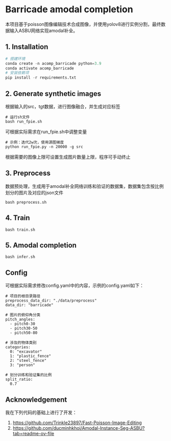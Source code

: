 # Barricade amodal completion

本项目基于poisson图像编辑技术合成图像，并使用yolov8进行实例分割，最终数据输入ASBU网络实现amodal补全。

## 1. Installation

```python
# 搭建环境
conda create -n acomp_barricade python=3.9
conda activate acomp_barricade
# 安装依赖项
pip install -r requirements.txt
```

## 2. Generate synthetic images

根据输入的src，tgt数据，进行图像融合，并生成对应标签

```
# 运行sh文件
bash run_fpie.sh
```

可根据实际需求在run_fpie.sh中调整变量

```
# 示例：迭代2w次，使用源图梯度
python run_fpie.py -n 20000 -g src
```

根据需要的图像上限可设置生成图片数量上限，程序可手动终止

## 3. Preprocess

数据预处理，生成用于amodal补全网络训练和验证的数据集，数据集包含按比例划分的图片及对应的json文件

```
bash preprocess.sh
```

## 4. Train

```
bash train.sh
```

## 5. Amodal completion

```
bash infer.sh
```

## Config

可根据实际需求修改config.yaml中的内容，示例的config.yaml如下：

```
# 项目的根目录路径
preprocess_data_dir: "./data/preprocess"
data_dir: "barricade"

# 图片的俯仰角分类
pitch_angles:
  - pitch0-30
  - pitch30-50
  - pitch50-80

# 涉及的物体类别
categories:
  0: "excavator"
  1: "plastic_fence"
  2: "steel_fence"
  3: "person"

# 划分训练和验证集的比例
split_ratio:
  0.7
```

## Acknowledgement

我在下列代码的基础上进行了开发：

1. https://github.com/Trinkle23897/Fast-Poisson-Image-Editing
2. https://github.com/ducminhkhoi/Amodal-Instance-Seg-ASBU?tab=readme-ov-file
